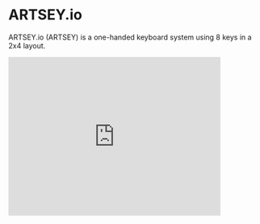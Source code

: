 # ARTSEY.io

ARTSEY.io (ARTSEY) is a one-handed keyboard system using 8 keys in a 2x4 layout. 

<iframe width="420" height="315" src="https://github.com/artseyio/artsey/blob/main/video%20tutorials/ARTSEY%20Intro.mp4?raw=true" frameborder="0" allowfullscreen></iframe>
